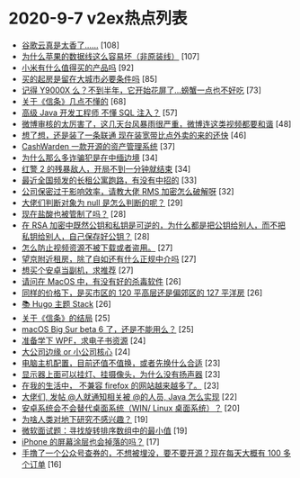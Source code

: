 # 2020-9-7 v2ex热点列表

+ [谷歌云真是太香了……](https://www.v2ex.com/t/704731#reply108) [108]
+ [为什么苹果的数据线这么容易坏（非原装线）](https://www.v2ex.com/t/704722#reply107) [107]
+ [小米有什么值得买的产品吗](https://www.v2ex.com/t/704761#reply92) [92]
+ [买的起房是留在大城市必要条件吗](https://www.v2ex.com/t/704759#reply85) [85]
+ [记得 Y9000X 么？不到半年，它开始花屏了...螃蟹一点也不好吃](https://www.v2ex.com/t/704762#reply73) [73]
+ [关于《信条》几点不懂的](https://www.v2ex.com/t/704717#reply68) [68]
+ [高级 Java 开发工程师 不懂 SQL 注入？](https://www.v2ex.com/t/704925#reply57) [57]
+ [微博审核的太厉害了，这几天台风暴雨很严重，微博连这类视频都要和谐](https://www.v2ex.com/t/704810#reply48) [48]
+ [想了想，还是装了一条联通 现在装宽带比点外卖的来的还快](https://www.v2ex.com/t/704724#reply46) [46]
+ [CashWarden 一款开源的资产管理系统](https://www.v2ex.com/t/704747#reply37) [37]
+ [为什么那么多诈骗犯是在中缅边境](https://www.v2ex.com/t/704777#reply34) [34]
+ [红警 2 的残暴敌人，开局不到一分钟就结束](https://www.v2ex.com/t/704903#reply34) [34]
+ [最近全国频发的长租公寓跑路，有没有中招的](https://www.v2ex.com/t/704740#reply33) [33]
+ [公司保密过于影响效率，请教大佬 RMS 加密怎么破解呀](https://www.v2ex.com/t/704752#reply32) [32]
+ [大佬们判断对象为 null 是怎么判断的呢？](https://www.v2ex.com/t/704790#reply29) [29]
+ [现在盐酸也被管制了吗？](https://www.v2ex.com/t/704942#reply28) [28]
+ [在 RSA 加密中既然公钥和私钥是可逆的，为什么都是把公钥给别人，而不把私钥给别人，自己保存好公钥？](https://www.v2ex.com/t/704756#reply28) [28]
+ [怎么防止视频资源不被下载或者盗用。](https://www.v2ex.com/t/704795#reply27) [27]
+ [望京附近租房，除了自如还有什么正规中介吗](https://www.v2ex.com/t/704825#reply27) [27]
+ [想买个安卓当副机，求推荐](https://www.v2ex.com/t/704898#reply27) [27]
+ [请问在 MacOS 中，有没有好的杀毒软件](https://www.v2ex.com/t/704804#reply26) [26]
+ [同样的价格下，是买市区的 120 平高层还是偏郊区的 127 平洋房](https://www.v2ex.com/t/704916#reply26) [26]
+ [📚 Hugo 主题 Stack](https://www.v2ex.com/t/704960#reply26) [26]
+ [关于《信条》的结局](https://www.v2ex.com/t/704852#reply25) [25]
+ [macOS Big Sur beta 6 了，还是不能用么？](https://www.v2ex.com/t/704870#reply25) [25]
+ [准备学下 WPF，求电子书资源](https://www.v2ex.com/t/704809#reply24) [24]
+ [大公司边缘 or 小公司核心](https://www.v2ex.com/t/704821#reply24) [24]
+ [电脑主机配置，目前还值不值换，或者先换什么合适](https://www.v2ex.com/t/704769#reply23) [23]
+ [显示器上面可以挂灯、挂摄像头，为什么没有扬声器](https://www.v2ex.com/t/704980#reply23) [23]
+ [在我的生活中， 不兼容 firefox 的网站越来越多了。](https://www.v2ex.com/t/704741#reply23) [23]
+ [大佬们, 发帖 @人就通知相关被 @的人员, Java 怎么实现](https://www.v2ex.com/t/704946#reply22) [22]
+ [安卓系统会不会替代桌面系统（WIN/ Linux 桌面系统）？](https://www.v2ex.com/t/704805#reply20) [20]
+ [为啥人类对地下研究不感兴趣？](https://www.v2ex.com/t/704996#reply19) [19]
+ [微软面试题：寻找旋转排序数组中的最小值](https://www.v2ex.com/t/704754#reply19) [19]
+ [iPhone 的屏幕涂层也会掉落的吗？](https://www.v2ex.com/t/704787#reply17) [17]
+ [手撸了一个公众号查券的，不想被埋没，要不要开源？现在每天大概有 100 多个订单](https://www.v2ex.com/t/704871#reply16) [16]
